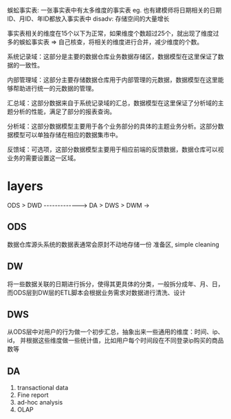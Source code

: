 蜈蚣事实表: 一张事实表中有太多维度的事实表
  eg. 也有建模师将日期相关的日期ID、月ID、年ID都放入事实表中
disadv: 存储空间的大量增长

事实表相关的维度在15个以下为正常，如果维度个数超过25个，就出现了维度过多的蜈蚣事实表
=> 自己核查，将相关的维度进行合并，减少维度的个数。

系统记录域：这部分是主要的数据仓库业务数据存储区，数据模型在这里保证了数据的一致性。

内部管理域：这部分主要存储数据仓库用于内部管理的元数据，数据模型在这里能够帮助进行统一的元数据的管理。

汇总域：这部分数据来自于系统记录域的汇总，数据模型在这里保证了分析域的主题分析的性能，满足了部分的报表查询。

分析域：这部分数据模型主要用于各个业务部分的具体的主题业务分析。这部分数据模型可以单独存储在相应的数据集市中。

反馈域：可选项，这部分数据模型主要用于相应前端的反馈数据，数据仓库可以视业务的需要设置这一区域。

# layers
ODS > DWD -------------> DA
          > DWS > DWM ->

## ODS
数据仓库源头系统的数据表通常会原封不动地存储一份
准备区, simple cleaning

## DW
将一些数据关联的日期进行拆分，使得其更具体的分类，一般拆分成年、月、日，
而ODS层到DW层的ETL脚本会根据业务需求对数据进行清洗、设计

## DWS
从ODS层中对用户的行为做一个初步汇总，抽象出来一些通用的维度：时间、ip、id，
并根据这些维度做一些统计值，比如用户每个时间段在不同登录ip购买的商品数等

## DA
1. transactional data
2. Fine report
3. ad-hoc analysis
4. OLAP











